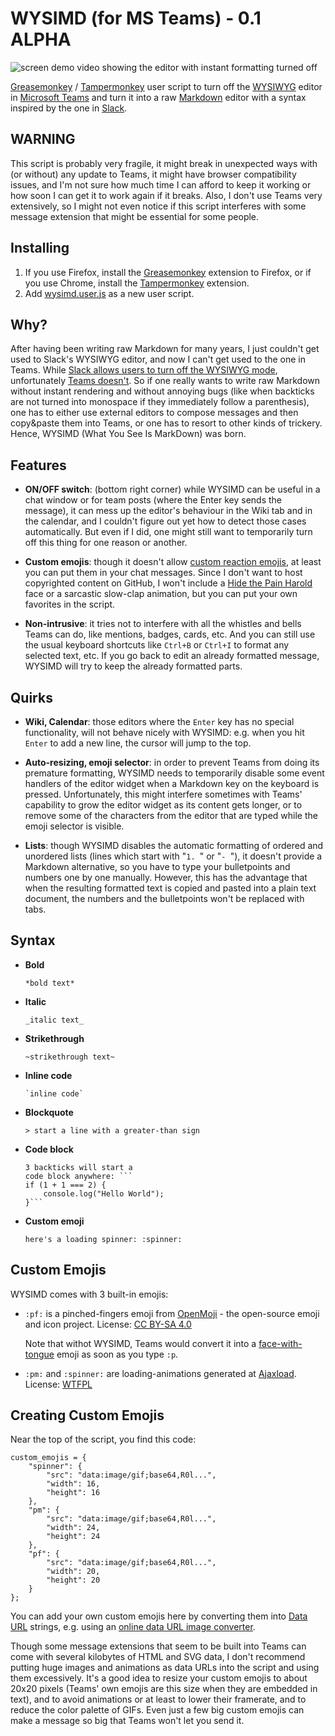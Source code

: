 WYSIMD (for MS Teams) - 0.1 ALPHA
=================================

<img src="https://raw.githubusercontent.com/attilammagyar/wysimd/master/wysimd.gif" alt="screen demo video showing the editor with instant formatting turned off" />

[Greasemonkey](https://www.greasespot.net/) /
[Tampermonkey](https://www.tampermonkey.net/) user script to turn off the
[WYSIWYG](https://en.wikipedia.org/wiki/WYSIWYG) editor in
[Microsoft Teams](https://teams.microsoft.com/) and turn it into a raw
[Markdown](https://en.wikipedia.org/wiki/Markdown) editor with a syntax
inspired by the one in
[Slack](https://slack.com/intl/en-hu/help/articles/202288908-Format-your-messages).

WARNING
-------

This script is probably very fragile, it might break in unexpected ways with
(or without) any update to Teams, it might have browser compatibility issues,
and I'm not sure how much time I can afford to keep it working or how soon I
can get it to work again if it breaks. Also, I don't use Teams very
extensively, so I might not even notice if this script interferes with some
message extension that might be essential for some people.

Installing
----------

1. If you use Firefox, install the [Greasemonkey](https://www.greasespot.net/)
   extension to Firefox, or if you use Chrome, install the
   [Tampermonkey](https://www.tampermonkey.net/) extension.
2. Add [wysimd.user.js](https://github.com/attilammagyar/wysimd/raw/main/wysimd.user.js)
   as a new user script.

Why?
----

After having been writing raw Markdown for many years, I just couldn't get used
to Slack's WYSIWYG editor, and now I can't get used to the one in Teams. While
[Slack allows users to turn off the WYSIWYG mode](https://twitter.com/SlackHQ/status/1201955273667158023),
unfortunately [Teams doesn't](https://microsoftteams.uservoice.com/forums/555103-public/suggestions/20588818-raw-markdown-editor-for-messaging).
So if one really wants to write raw Markdown without instant rendering and
without annoying bugs (like when backticks are not turned into monospace if
they immediately follow a parenthesis), one has to either use external editors
to compose messages and then copy&paste them into Teams, or one has to resort
to other kinds of trickery. Hence, WYSIMD (What You See Is MarkDown) was born.

Features
--------

 * **ON/OFF switch**: (bottom right corner) while WYSIMD can be useful in a
   chat window or for team posts (where the Enter key sends the message), it
   can mess up the editor's behaviour in the Wiki tab and in the calendar, and
   I couldn't figure out yet how to detect those cases automatically. But even
   if I did, one might still want to temporarily turn off this thing for one
   reason or another.

 * **Custom emojis**: though it doesn't allow
   [custom reaction emojis](https://microsoftteams.uservoice.com/forums/555103-public/suggestions/16934329-allow-adding-custom-emoji-memes-gifs-reactions),
   at least you can put them in your chat messages. Since I don't want to host
   copyrighted content on GitHub, I won't include a
   [Hide the Pain Harold](https://en.wikipedia.org/wiki/Andr%C3%A1s_Arat%C3%B3)
   face or a sarcastic slow-clap animation, but you can put your own favorites
   in the script.

 * **Non-intrusive**: it tries not to interfere with all the whistles and bells
   Teams can do, like mentions, badges, cards, etc. And you can still use the
   usual keyboard shortcuts like `Ctrl+B` or `Ctrl+I` to format any selected
   text, etc. If you go back to edit an already formatted message, WYSIMD will
   try to keep the already formatted parts.

Quirks
------

 * **Wiki, Calendar**: those editors where the `Enter` key has no special
   functionality, will not behave nicely with WYSIMD: e.g. when you hit `Enter`
   to add a new line, the cursor will jump to the top.

 * **Auto-resizing, emoji selector**: in order to prevent Teams from doing its
   premature formatting, WYSIMD needs to temporarily disable some event
   handlers of the editor widget when a Markdown key on the keyboard is
   pressed. Unfortunately, this might interfere sometimes with Teams'
   capability to grow the editor widget as its content gets longer, or to
   remove some of the characters from the editor that are typed while the emoji
   selector is visible.

 * **Lists**: though WYSIMD disables the automatic formatting of ordered and
   unordered lists (lines which start with "`1. `" or "`- `"), it doesn't
   provide a Markdown alternative, so you have to type your bulletpoints and
   numbers one by one manually. However, this has the advantage that when the
   resulting formatted text is copied and pasted into a plain text document,
   the numbers and the bulletpoints won't be replaced with tabs.

Syntax
------

 * **Bold**

       *bold text*

 * **Italic**

       _italic text_

 * **Strikethrough**

       ~strikethrough text~

 * **Inline code**

       `inline code`

 * **Blockquote**

       > start a line with a greater-than sign

 * **Code block**

       3 backticks will start a
       code block anywhere: ```
       if (1 + 1 === 2) {
           console.log("Hello World");
       }```

 * **Custom emoji**

       here's a loading spinner: :spinner:

Custom Emojis
-------------

WYSIMD comes with 3 built-in emojis:

 * `:pf:` is a pinched-fingers emoji from [OpenMoji](https://openmoji.org/) -
   the open-source emoji and icon project. License:
   [CC BY-SA 4.0](https://creativecommons.org/licenses/by-sa/4.0/#)

   Note that withot WYSIMD, Teams would convert it into a
   [face-with-tongue](https://emojipedia.org/face-with-tongue/) emoji as soon
   as you type `:p`.

 * `:pm:` and `:spinner:` are loading-animations generated at
   [Ajaxload](http://www.ajaxload.info/).
   License: [WTFPL](http://www.wtfpl.net/)

Creating Custom Emojis
----------------------

Near the top of the script, you find this code:

    custom_emojis = {
        "spinner": {
            "src": "data:image/gif;base64,R0l...",
            "width": 16,
            "height": 16
        },
        "pm": {
            "src": "data:image/gif;base64,R0l...",
            "width": 24,
            "height": 24
        },
        "pf": {
            "src": "data:image/gif;base64,R0l...",
            "width": 20,
            "height": 20
        }
    };

You can add your own custom emojis here by converting them into
[Data URL](https://en.wikipedia.org/wiki/Data_URI_scheme) strings, e.g. using
an [online data URL image converter](https://ezgif.com/image-to-datauri).

Though some message extensions that seem to be built into Teams can come with
several kilobytes of HTML and SVG data, I don't recommend putting huge images
and animations as data URLs into the script and using them excessively. It's a
good idea to resize your custom emojis to about 20x20 pixels (Teams' own emojis
are this size when they are embedded in text), and to avoid animations or at
least to lower their framerate, and to reduce the color palette of GIFs. Even
just a few big custom emojis can make a message so big that Teams won't let
you send it.
